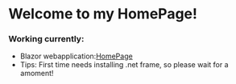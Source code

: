 # Welcome to my HomePage!

### Working currently:
- Blazor webapplication:[HomePage](/Home)
 -  Tips: First time needs installing .net frame, so please wait for a amoment!
